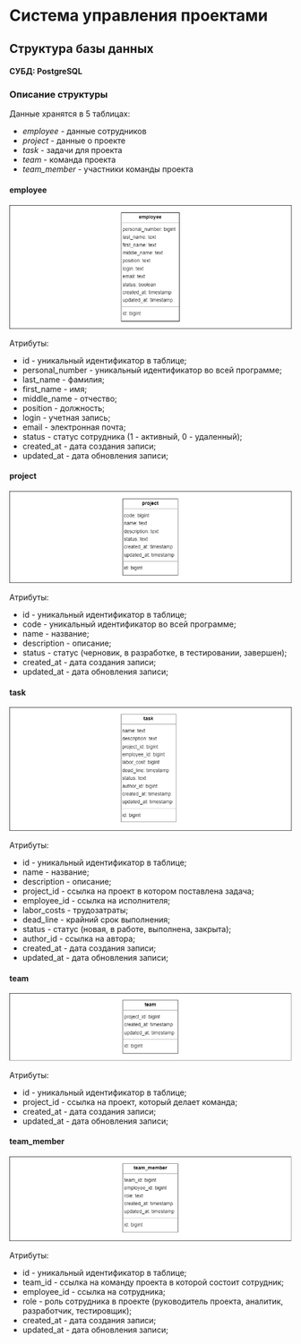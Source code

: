 # Система управления проектами
## Структура базы данных
#### СУБД: PostgreSQL
### Описание структуры
Данные хранятся в 5 таблицах:
* _employee_ - данные сотрудников
* _project_ - данные о проекте
* _task_ - задачи для проекта
* _team_ - команда проекта
* _team_member_ - участники команды проекта

#### employee

![Image alt](https://github.com/PavelNaymovets/project_management_system/blob/develop_additional_2/doc/arch/database/png/employee%20table%20diagram.png)

Атрибуты:
* id - уникальный идентификатор в таблице;
* personal_number - уникальный идентификатор во всей программе;
* last_name - фамилия;
* first_name - имя;
* middle_name - отчество;
* position - должность;
* login - учетная запись;
* email - электронная почта;
* status - статус сотрудника (1 - активный, 0 - удаленный);
* created_at - дата создания записи;
* updated_at - дата обновления записи;

#### project

![Image alt](https://github.com/PavelNaymovets/project_management_system/blob/develop_additional_2/doc/arch/database/png/project%20table%20diagram.png)

Атрибуты:
* id - уникальный идентификатор в таблице;
* code - уникальный идентификатор во всей программе;
* name - название;
* description - описание;
* status - статус (черновик, в разработке, в тестировании, завершен);
* created_at - дата создания записи;
* updated_at - дата обновления записи;

#### task

![Image alt](https://github.com/PavelNaymovets/project_management_system/blob/develop_additional_2/doc/arch/database/png/task%20table%20diagram.png)

Атрибуты:
* id - уникальный идентификатор в таблице;
* name - название;
* description - описание;
* project_id - ссылка на проект в котором поставлена задача;
* employee_id - ссылка на исполнителя;
* labor_costs - трудозатраты;
* dead_line - крайний срок выполнения;
* status - статус (новая, в работе, выполнена, закрыта);
* author_id - ссылка на автора;
* created_at - дата создания записи;
* updated_at - дата обновления записи;

#### team

![Image alt](https://github.com/PavelNaymovets/project_management_system/blob/develop_additional_2/doc/arch/database/png/team%20table%20diagram.png)

Атрибуты:
* id - уникальный идентификатор в таблице;
* project_id - ссылка на проект, который делает команда;
* created_at - дата создания записи;
* updated_at - дата обновления записи;

#### team_member

![Image alt](https://github.com/PavelNaymovets/project_management_system/blob/develop_additional_2/doc/arch/database/png/team%20member%20table%20diagram.png)

Атрибуты:
* id - уникальный идентификатор в таблице;
* team_id - ссылка на команду проекта в которой состоит сотрудник;
* employee_id - ссылка на сотрудника;
* role - роль сотрудника в проекте (руководитель проекта, аналитик, разработчик, тестировщик);
* created_at - дата создания записи;
* updated_at - дата обновления записи;
